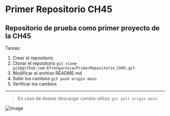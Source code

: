 # Primer Repositorio CH45

## Repositorio de prueba como primer proyecto de la CH45

Tareas:
1. Crear el repositorio
2. Clonar el repositorio
` git clone git@github.com:Efrengarnica/PrimerRepositorio_CH45.git ` 
3. Modificar el archivo README.md
4. Subir los cambios 
` git push origin main `
5. Verificar los cambios 

---

> En caso de desear descargar cambio utiliza:
` git pull origin main `

![Image](https://github.com/fluidicon.png)

